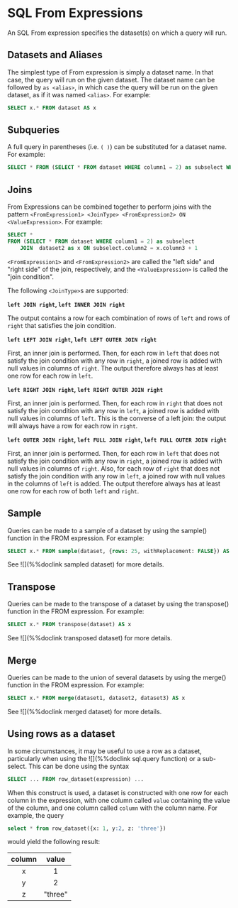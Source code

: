 # SQL From Expressions

An SQL From expression specifies the dataset(s) on which a query will run.

## Datasets and Aliases

The simplest type of From expression is simply a dataset name.  In that
case, the query will run on the given dataset. The dataset name can be followed by `as <alias>`, in which case the query will be run on the given dataset, as if it was named `<alias>`. For example:

```sql
SELECT x.* FROM dataset AS x
```

## Subqueries

A full query in parentheses (i.e. `( )`) can be substituted for a dataset name. For example:

```sql
SELECT * FROM (SELECT * FROM dataset WHERE column1 = 2) as subselect WHERE column2 = 4'
```

## Joins

From Expressions can be combined together to perform joins with the pattern `<FromExpression1> <JoinType> <FromExpression2> ON <ValueExpression>`. For example:

```sql
SELECT * 
FROM (SELECT * FROM dataset WHERE column1 = 2) as subselect 
    JOIN  dataset2 as x ON subselect.column2 = x.column3 + 1

```

`<FromExpression1>` and `<FromExpression2>` are called the "left side" and "right side" of the join, respectively, and the `<ValueExpression>` is called the "join condition".

The following `<JoinType>`s are supported:

**`left JOIN right`, `left INNER JOIN right`**

The output contains a row for each combination of rows of `left` and rows of `right` that satisfies the join condition.

**`left LEFT JOIN right`, `left LEFT OUTER JOIN right`**

First, an inner join is performed. Then, for each row in `left` that does not satisfy the join condition with any row in `right`, a joined row is added with null values in columns of `right`. The output therefore always has at least one row for each row in `left`.

**`left RIGHT JOIN right`, `left RIGHT OUTER JOIN right`**

First, an inner join is performed. Then, for each row in `right` that does not satisfy the join condition with any row in `left`, a joined row is added with null values in columns of `left`. This is the converse of a left join: the output will always have a row for each row in `right`.

**`left OUTER JOIN right`, `left FULL JOIN right`, `left FULL OUTER JOIN right`**

First, an inner join is performed. Then, for each row in `left` that does not satisfy the join condition with any row in `right`, a joined row is added with null values in columns of `right`. Also, for each row of `right` that does not satisfy the join condition with any row in `left`, a joined row with null values in the columns of `left` is added. The output therefore always has at least one row for each row of both `left` and `right`.

## Sample

Queries can be made to a sample of a dataset by using the sample() function in the FROM expression. For example:

```sql
SELECT x.* FROM sample(dataset, {rows: 25, withReplacement: FALSE}) AS x
```

See ![](%%doclink sampled dataset) for more details.

## Transpose 
Queries can be made to the transpose of a dataset by using the transpose() function in the FROM expression. For example:

```sql
SELECT x.* FROM transpose(dataset) AS x
```

See ![](%%doclink transposed dataset) for more details.

## Merge

Queries can be made to the union of several datasets by using the merge() function in the FROM expression. For example:

```sql
SELECT x.* FROM merge(dataset1, dataset2, dataset3) AS x
```

See ![](%%doclink merged dataset) for more details.

## Using rows as a dataset

In some circumstances, it may be useful to use a row as a dataset,
particularly when using the ![](%%doclink sql.query function) or a
sub-select.  This can be done using the syntax

```sql
SELECT ... FROM row_dataset(expression) ...
```

When this construct is used, a dataset is constructed with one row
for each column in the expression, with one column called `value`
containing the value of the column, and one column called `column`
with the column name.  For example, the query

```sql
select * from row_dataset({x: 1, y:2, z: 'three'})
```

would yield the following result:


column  |  value
:------:|:-------:
x       |  1
y       |  2
z       |  "three"

